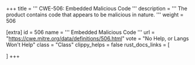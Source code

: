 +++
title = '''
CWE-506: Embedded Malicious Code
'''
description	= '''
The product contains code that appears to be malicious in nature.
'''
weight = 506

[extra]
id = 506
name = '''
Embedded Malicious Code
'''
url = "https://cwe.mitre.org/data/definitions/506.html"
vote = "No Help, or Langs Won't Help"
class = "Class"
clippy_helps = false
rust_docs_links = [
	
]
+++
